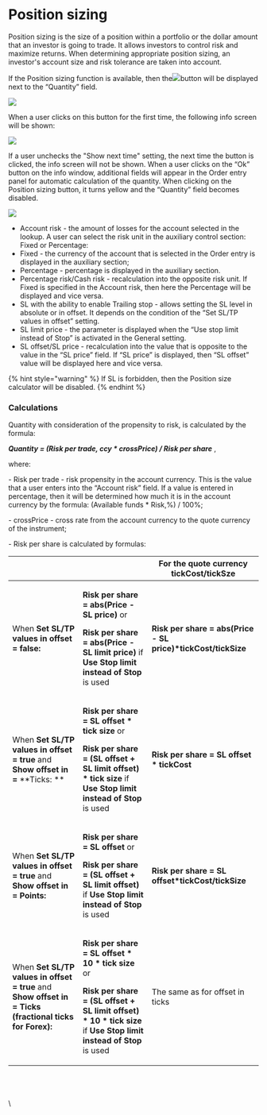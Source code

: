 # Position sizing

Position sizing is the size of a position within a portfolio or the dollar amount that an investor is going to trade. It allows investors to control risk and maximize returns.  When determining appropriate position sizing, an investor's account size and risk tolerance are taken into account.

If the Position sizing function is available, then the![](https://lh5.googleusercontent.com/jlJfSOc8B8SveuidJoaDhB8c7H95GoiVembzvYT_MTvtGmiGpz3-Q0VIcIAwoykohfq1QkQGR4ffZhMZkSyVET\_5kAJtOXHZaXSKUjAhQ9ExRYhkNjsJHmTjYkEMza1Q9GobYAtR)button will be displayed next to the “Quantity” field. 

![](https://lh4.googleusercontent.com/dZZFqsN7e483bdWuUCvwmN9hLMeROtfOyeCA_tnHD2guxvjT0iMw6rwc1ovPhvavbJae3CpixoR5DuJITBc9eYKFTOdUr7zRgYF5CSw4aI7zmX6BtOLAkpNP5i4NXyt2xDXCUZGv)

When a user clicks on this button for the first time, the following info screen will be shown:

![](https://lh6.googleusercontent.com/vPhlys_l9itiVrL2CuRtGRM2mxNfMEe5oMK3h_Eu5-DQ3z7hFqQTG9l2Bo7cDO8gNRtmQcjlRNTVHuFHOxU\_6kszMcPib7FCs6jez3VhPv7BXPB9pYai94n_wms8jqEvcce9GICQ)

If a user unchecks the "Show next time" setting, the next time the button is clicked, the info screen will not be shown. When a user clicks on the “Ok” button on the info window, additional fields will appear in the Order entry panel for automatic calculation of the quantity. When clicking on the Position sizing button, it turns yellow and the “Quantity” field becomes disabled.

![](https://lh4.googleusercontent.com/W_AEvXlCcs3XT9DWxn57-H-tFFZh9NqQl2xwRmF0CllxpZP3chlFCioTtxMFsP4vLzAg97Pv9evI4yAYzg4JjXs7JBcODY9UI5FbTrqcqGuKB4uZUfvnCaOWCiDQQ5vFw8jFKN3K)

* Account risk - the amount of losses for the account selected in the lookup. A user can select the risk unit in the auxiliary control section: Fixed or Percentage:
* Fixed - the currency of the account that is selected in the Order entry is displayed in the auxiliary section;
* Percentage - percentage is displayed in the auxiliary section.
* Percentage risk/Cash risk - recalculation into the opposite risk unit. If Fixed is specified in the Account risk, then here the Percentage will be displayed and vice versa.
* SL with the ability to enable Trailing stop - allows setting the SL level in absolute or in offset. It depends on the condition of the “Set SL/TP values in offset” setting.
* SL limit price - the parameter is displayed when the “Use stop limit instead of Stop” is activated in the General setting.
* SL offset/SL price - recalculation into the value that is opposite to the value in the “SL price” field. If “SL price” is displayed, then “SL offset” value will be displayed here and vice versa.

{% hint style="warning" %}
If SL is forbidden, then the Position size calculator will be disabled.
{% endhint %}

### Calculations

Quantity with consideration of the propensity to risk, is calculated by the formula:

_**Quantity = (Risk per trade, ccy \* crossPrice) / Risk per share**_ ,

where:

\- Risk per trade - risk propensity in the account currency.  This is the value that a user enters into the “Account risk” field. If a value is entered in percentage, then it will be determined how much it is in the account currency by the formula: (Available funds \* Risk,%) / 100%;

\- crossPrice - cross rate from the account currency to the quote currency of the instrument;

\- Risk per share is calculated by formulas:

|                                                                                                                         |                                                                                                                                                                                                                                                                                               | For the quote currency tickCost/tickSze                       |
| ----------------------------------------------------------------------------------------------------------------------- | --------------------------------------------------------------------------------------------------------------------------------------------------------------------------------------------------------------------------------------------------------------------------------------------- | ------------------------------------------------------------- |
| When **Set SL/TP values in offset = false:**                                                                            | <p><strong>Risk per share</strong> <strong>=</strong> <strong>abs(Price - SL price)</strong> or </p><p><strong>Risk per share</strong> <strong>=</strong> <strong>abs(Price - SL limit price)</strong> if <strong>Use Stop limit instead of Stop</strong> is used</p>                         | **Risk per share = abs(Price - SL price)\*tickCost/tickSize** |
| When **Set SL/TP values in offset** **=** **true** and **Show offset in** **=** **Ticks: **                             | <p><strong>Risk per share</strong> <strong>=</strong> <strong>SL offset * tick size</strong> or </p><p><strong>Risk per share</strong> <strong>=</strong> <strong>(SL offset + SL limit offset) * tick size</strong> if <strong>Use Stop limit instead of Stop</strong> is used</p>           | **Risk per share = SL offset \* tickCost**                    |
| When **Set SL/TP values in offset** **=** **true** and **Show offset in** **=** **Points:**                             | <p><strong>Risk per share</strong> <strong>=</strong> <strong>SL offset </strong>or<strong> </strong></p><p><strong>Risk per share</strong> <strong>=</strong> <strong>(SL offset + SL limit offset)</strong> if <strong>Use Stop limit instead of Stop</strong> is used</p>                  | **Risk per share = SL offset\*tickCost/tickSize**             |
| When **Set SL/TP values in offset** **=** **true** and **Show offset in** **=** **Ticks (fractional ticks for Forex):** | <p><strong>Risk per share</strong> <strong>=</strong> <strong>SL offset * 10 * tick size</strong> or </p><p><strong>Risk per share</strong> <strong>=</strong> <strong>(SL offset + SL limit offset) * 10 * tick size</strong> if <strong>Use Stop limit instead of Stop</strong> is used</p> | The same as for offset in ticks                               |

 \
\
\
\

